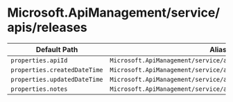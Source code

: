 # Microsoft.ApiManagement/service/apis/releases

| Default Path | Alias |
|---|---|
| `properties.apiId` | `Microsoft.ApiManagement/service/apis/releases/apiId` |
| `properties.createdDateTime` | `Microsoft.ApiManagement/service/apis/releases/createdDateTime` |
| `properties.updatedDateTime` | `Microsoft.ApiManagement/service/apis/releases/updatedDateTime` |
| `properties.notes` | `Microsoft.ApiManagement/service/apis/releases/notes` |

